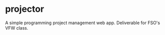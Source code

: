 projector
=========

A simple programming project management web app. Deliverable for FSO's VFW class.